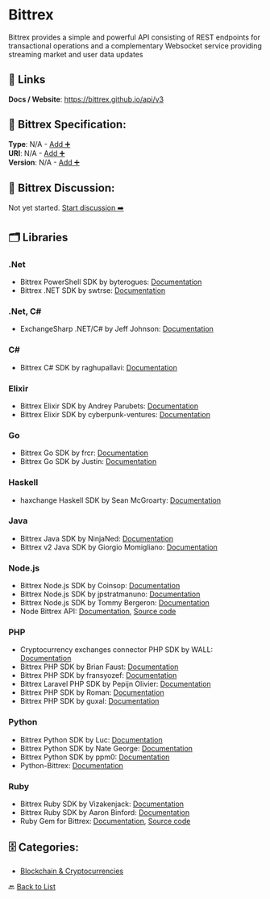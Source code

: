 # Bittrex

Bittrex provides a simple and powerful API consisting of REST endpoints for transactional operations and a complementary Websocket service providing streaming market and user data updates

##  🔗 Links
**Docs / Website**: https://bittrex.github.io/api/v3

## 🧬 Bittrex Specification:
**Type**: N/A - [Add ➕](https://github.com/apis-list/apis-list/edit/main/apis.yaml#1794)  
**URI**: N/A - [Add ➕](https://github.com/apis-list/apis-list/edit/main/apis.yaml#1794)  
**Version**: N/A - [Add ➕](https://github.com/apis-list/apis-list/edit/main/apis.yaml#1794)

## 💬 Bittrex Discussion:
Not yet started. [Start discussion ➡️](https://github.com/apis-list/apis-list/discussions/new)

## 🗂️ Libraries
### .Net
- Bittrex PowerShell SDK by byterogues: [Documentation](https://github.com/byterogues/powershell-bittrex-api)
- Bittrex .NET SDK by swtrse: [Documentation](https://github.com/swtrse/BittrexClient.net)
### .Net, C#
- ExchangeSharp .NET/C# by Jeff Johnson: [Documentation](https://github.com/jjxtra/ExchangeSharp)
### C#
- Bittrex C# SDK by raghupallavi: [Documentation](https://github.com/raghupallavi/Bittrex-CSharp-Api)
### Elixir
- Bittrex Elixir SDK by Andrey Parubets: [Documentation](https://github.com/parubets/bittrex_elixir)
- Bittrex Elixir SDK by cyberpunk-ventures: [Documentation](https://github.com/cyberpunk-ventures/bittrex_ex)
### Go
- Bittrex Go SDK by frcr: [Documentation](https://github.com/frcr/gotrex)
- Bittrex Go SDK by Justin: [Documentation](https://github.com/Just1B/Bittrex_ticker)
### Haskell
- haxchange Haskell SDK by Sean McGroarty: [Documentation](https://github.com/mcgizzle/haxchange)
### Java
- Bittrex Java SDK by NinjaNed: [Documentation](https://github.com/NinjaNed/BittrexJavaWrapper)
- Bittrex v2 Java SDK by Giorgio Momigliano: [Documentation](https://github.com/platelminto/java-bittrex-2)
### Node.js
- Bittrex Node.js SDK by Coinsop: [Documentation](https://github.com/coinsop/bittrex-wrapper)
- Bittrex Node.js SDK by jpstratmanuno: [Documentation](https://github.com/jpstratmanuno/bittrex-orderbook)
- Bittrex Node.js SDK by Tommy Bergeron: [Documentation](https://github.com/tbergeron/bittrex-notifier)
- Node Bittrex API: [Documentation](https://www.npmjs.org/package/node.bittrex.api), [Source code](https://github.com/n0mad01/node.bittrex.api)
### PHP
- Cryptocurrency exchanges connector PHP SDK by WALL: [Documentation](https://github.com/wall-one/exchange-connector)
- Bittrex PHP SDK by Brian Faust: [Documentation](https://github.com/faustbrian/Bittrex-PHP-Client)
- Bittrex PHP SDK by fransyozef: [Documentation](https://github.com/fransyozef/php-bittrex)
- Bittrex Laravel PHP SDK by Pepijn Olivier: [Documentation](https://github.com/pepijnolivier/laravel-bittrex)
- Bittrex PHP SDK by Roman: [Documentation](https://github.com/KielD-01/Bittrex-Reader)
- Bittrex PHP SDK by guxal: [Documentation](https://github.com/guxal/BittrexAPIClient)
### Python
- Bittrex Python SDK by Luc: [Documentation](https://github.com/dude24760/bittrex-public-unofficial-api)
- Bittrex Python SDK by Nate George: [Documentation](https://github.com/nateGeorge/bittrex_tools)
- Bittrex Python SDK by ppm0: [Documentation](https://github.com/ppm0/bittrex3)
- Python-Bittrex: [Documentation](https://github.com/ericsomdahl/python-bittrex)
### Ruby
- Bittrex Ruby SDK by Vizakenjack: [Documentation](https://github.com/Vizakenjack/ruby-bittrex-api)
- Bittrex Ruby SDK by Aaron Binford: [Documentation](https://github.com/MisterToolbox/bittrex-api)
- Ruby Gem for Bittrex: [Documentation](https://github.com/mwerner/bittrex), [Source code](https://github.com/mwerner/bittrex)


## 🗄️ Categories:
- [Blockchain & Cryptocurrencies](https://github.com/apis-list/apis-list#blockchain--cryptocurrencies-)

🔙  [Back to List](https://github.com/apis-list/apis-list)
